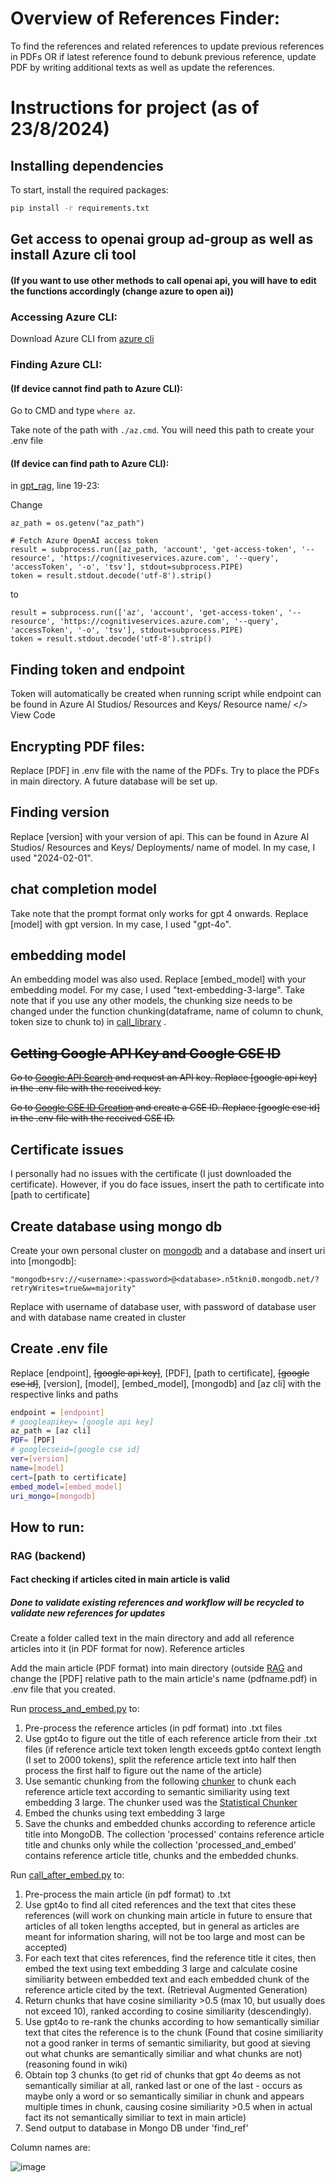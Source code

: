 # Overview of References Finder:
To find the references and related references to update previous references in PDFs OR if latest reference found to debunk previous reference, update PDF by writing additional texts as well as update the references. 

# Instructions for project (as of 23/8/2024)
## Installing dependencies
To start, install the required packages:

```sh
pip install -r requirements.txt
```

## Get access to openai group ad-group as well as install Azure cli tool 
#### (If you want to use other methods to call openai api, you will have to edit the functions accordingly (change azure to open ai))
### Accessing Azure CLI:
Download Azure CLI from [azure cli](https://learn.microsoft.com/en-us/cli/azure/install-azure-cli-windows?tabs=azure-cli)
### Finding Azure CLI:
#### (If device cannot find path to Azure CLI):
Go to CMD and type `where az`.

Take note of the path with `./az.cmd`. You will need this path to create your .env file

#### (If device can find path to Azure CLI):
in [gpt_rag](RAG/gpt_rag.py), line 19-23:

Change 

```
az_path = os.getenv("az_path")

# Fetch Azure OpenAI access token
result = subprocess.run([az_path, 'account', 'get-access-token', '--resource', 'https://cognitiveservices.azure.com', '--query', 'accessToken', '-o', 'tsv'], stdout=subprocess.PIPE)
token = result.stdout.decode('utf-8').strip()
````

to 

````
result = subprocess.run(['az', 'account', 'get-access-token', '--resource', 'https://cognitiveservices.azure.com', '--query', 'accessToken', '-o', 'tsv'], stdout=subprocess.PIPE)
token = result.stdout.decode('utf-8').strip()
````

## Finding token and endpoint
Token will automatically be created when running script while endpoint can be found in Azure AI Studios/ Resources and Keys/ Resource name/ </> View Code
## Encrypting PDF files:
Replace [PDF] in .env file with the name of the PDFs. Try to place the PDFs in main directory. A future database will be set up.

## Finding version
Replace [version] with your version of api. This can be found in Azure AI Studios/ Resources and Keys/ Deployments/ name of model. In my case, I used "2024-02-01". 

## chat completion model
Take note that the prompt format only works for gpt 4 onwards. Replace [model] with gpt version. In my case, I used "gpt-4o". 

## embedding model
An embedding model was also used. Replace [embed_model] with your embedding model. For my case, I used "text-embedding-3-large". Take note that if you use any other models, the chunking size needs to be changed under the function chunking(dataframe, name of column to chunk, token size to chunk to) in [call_library](RAG/call_library.py) .

## ~~Getting Google API Key and Google CSE ID~~

~~Go to [Google API Search](https://developers.google.com/custom-search/v1/overview) and request an API key. Replace [google api key] in the .env file with the received key.~~

~~Go to [Google CSE ID Creation](https://programmablesearchengine.google.com/controlpanel/create) and create a CSE ID. Replace [google cse id] in the .env file with the received CSE ID.~~


## Certificate issues
I personally had no issues with the certificate (I just downloaded the certificate). However, if you do face issues, insert the path to certificate into [path to certificate]

## Create database using mongo db
Create your own personal cluster on [mongodb](https://www.mongodb.com/lp/cloud/atlas/try4?utm_source=google&utm_campaign=search_gs_pl_evergreen_atlas_core-high-int_prosp-brand_gic-null_apac-sg_ps-all_desktop_eng_lead&utm_term=mongodb&utm_medium=cpc_paid_search&utm_ad=e&utm_ad_campaign_id=19638458534&adgroup=149565726630&cq_cmp=19638458534&gad_source=1&gclid=CjwKCAjwnqK1BhBvEiwAi7o0Xz-PcC9hYm932vQTUV7QccPmGZg0i8gv6TRvhazhAsFCZRAzWzcslBoCC6QQAvD_BwE) and a database and insert uri into [mongodb]:

```
"mongodb+srv://<username>:<password>@<database>.n5tkni0.mongodb.net/?retryWrites=true&w=majority"
```
Replace <username> with username of database user, <password> with password of database user and <database> with database name created in cluster
## Create .env file
Replace [endpoint], ~~[google api key]~~, [PDF], [path to certificate], ~~[google cse id]~~, [version], [model], [embed_model], [mongodb] and [az cli] with the respective links and paths

```sh
endpoint = [endpoint]
# googleapikey= [google api key]
az_path = [az cli]
PDF= [PDF]
# googlecseid=[google cse id]
ver=[version]
name=[model]
cert=[path to certificate]
embed_model=[embed_model]
uri_mongo=[mongodb]

```
## How to run:

### RAG (backend)
#### Fact checking if articles cited in main article is valid
##### Done to validate existing references and workflow will be recycled to validate new references for updates
Create a folder called text in the main directory and add all reference articles into it (in PDF format for now). Reference articles 

Add the main article (PDF format) into main directory (outside [RAG](RAG) and change the [PDF] relative path to the main article's name (pdfname.pdf) in .env file that you created.

Run [process_and_embed.py](RAG/process_and_embed.py) to: 
1) Pre-process the reference articles (in pdf format) into .txt files
2) Use gpt4o to figure out the title of each reference article from their .txt files (if reference article text token length exceeds gpt4o context length (I set to 2000 tokens), split the reference article text into half then process the first half to figure out the name of the article)
3) Use semantic chunking from the following [chunker](https://github.com/aurelio-labs/semantic-chunkers) to chunk each reference article text according to semantic similiarity using text embedding 3 large. The chunker used was the [Statistical Chunker](https://github.com/aurelio-labs/semantic-chunkers/blob/main/semantic_chunkers/chunkers/statistical.py)
4) Embed the chunks using text embedding 3 large
5) Save the chunks and embedded chunks according to reference article title into MongoDB. The collection 'processed' contains reference article title and chunks only while the collection 'processed_and_embed' contains reference article title, chunks and the embedded chunks.

Run [call_after_embed.py](RAG/call_after_embed.py) to:
1) Pre-process the main article (in pdf format) to .txt 
2) Use gpt4o to find all cited references and the text that cites these references (will work on chunking main article in future to ensure that articles of all token lengths accepted, but in general as articles are meant for information sharing, will not be too large and most can be accepted)
3) For each text that cites references, find the reference title it cites, then embed the text using text embedding 3 large and calculate cosine similiarity between embedded text and each embedded chunk of the reference article cited by the text. (Retrieval Augmented Generation)
4) Return chunks that have cosine similiarity >0.5 (max 10, but usually does not exceed 10), ranked according to cosine similiarity (descendingly).
5) Use gpt4o to re-rank the chunks according to how semantically similiar text that cites the reference is to the chunk (Found that cosine similiarity not a good ranker in terms of semantic similiarity, but good at sieving out what chunks are semantically similiar and what chunks are not) (reasoning found in wiki)
6) Obtain top 3 chunks (to get rid of chunks that gpt 4o deems as not semantically similiar at all, ranked last or one of the last - occurs as maybe only a word or so semantically similiar in chunk and appears multiple times in chunk, causing cosine similiarity >0.5 when in actual fact its not semantically similiar to text in main article)
7) Send output to database in Mongo DB under 'find_ref'

Column names are:

![image](https://github.com/user-attachments/assets/18857146-5502-4c74-92b8-f5a9745ff5b5)



